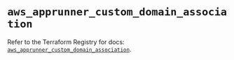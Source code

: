 # `aws_apprunner_custom_domain_association`

Refer to the Terraform Registry for docs: [`aws_apprunner_custom_domain_association`](https://registry.terraform.io/providers/hashicorp/aws/5.61.0/docs/resources/apprunner_custom_domain_association).
